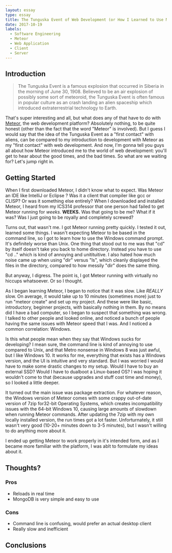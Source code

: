 ```yaml
---
layout: essay
type: essay
title: The Tunguska Event of Web Development (or How I Learned to Use Meteor)
date: 2017-10-19
labels:
  - Software Engineering
  - Meteor
  - Web Application
  - Client
  - Server
---
```


## Introduction

> The Tunguska Event is a famous explosion that occurred in Siberia in the morning of June 30, 1908. Believed to be an air explosion of possibly some sort of meteoroid, the Tunguska Event is often famous in popular culture as an crash landing an alien spaceship which introduced extraterrestrial technology to Earth.

That's super interesting and all, but what does any of that have to do with [Meteor,](https://www.meteor.com/) the web development platform? Absolutely nothing, to be quite honest (other than the fact that the word "Meteor" is involved). But I guess I would say that the idea of the Tunguska Event as a "first contact" with aliens, can be compared to my introduction to development with Meteor as my "first contact" with web development. And now, I'm gonna tell you guys all about how Meteor introduced me to the world of web development: you'll get to hear about the good times, and the bad times. So what are we waiting for? Let's jump right in.

## Getting Started

When I first downloaded Meteor, I didn't know what to expect. Was Meteor an IDE like IntelliJ or Eclipse ? Was it a client that compiler like gcc or CLISP? Or was it something else entirely? When I downloaded and installed Meteor, I heard from my ICS314 professor that one person had failed to get Meteor running for *weeks.* **WEEKS.** Was that going to be me? What if it was? Was I just going to be royally and completely screwed?

Turns out, that wasn't me. I got Meteor running pretty quickly. I tested it out, learned some things. I wasn't expecting Meteor to be based in the command line, so I got to learn how to use the Windows command prompt. It's definitely worse than Unix. One thing that stood out to me was that "cd" by itself doesn't take you back to home directory. Instead you have to use "cd .." which is kind of annoying and unitituitive. I also hated how much noise came up when using "dir" versus "ls", which cleanly displayed the files in the directory, compared to how messily "dir" does the same thing.

But anyway, I digress. The point is, I got Meteor running with virtually no hiccups whatsoever. Or so I thought.

As I began learning Meteor, I began to notice that it was slow. Like *REALLY* slow. On average, it would take up to 10 minutes (sometimes more) just to run "meteor create" and set up my project. And these were like basic, introductory, beginner projects, with basically nothing in them. By no means did I have a bad computer, so I began to suspect that something was wrong. I talked to other people and looked online, and noticed a bunch of people having the same issues with Meteor speed that I was. And I noticed a common correlation: Windows.

Is this what people mean when they say that Windows sucks for developing? I mean sure, the command line is kind of annoying to use compared to Unix, and that Metro nonsense in Windows 8 was just awful, but I like Windows 10. It works for me, everything that exists has a Windows version, and the UI is intuitive and very standard. But I was worried I would have to make some drastic changes to my setup. Would I have to buy an external SSD? Would I have to dualboot a Linux-based OS? I was hoping it wouldn't come to that (because upgrades and stuff cost time and money), so I looked a little deeper.

It turned out the main issue was package extraction. For whatever reason, the Windows version of Meteor comes with some crappy out-of-date version of 7zip for32-bit Operating Systems, which creates incompatibility issues with the 64-bit Windows 10, causing large amounts of slowdown when running Meteor commands. After updating the 7zip with my own locally installed version, the run times got a lot faster. Unforturnately, it still wasn't very good (10-20+ minutes down to 3-5 minutes), but I wasn't willing to do anything more about it.

I ended up getting Meteor to work properly in it's intended form, and as I became more familiar with the platform, I was ablt to formulate my ideas about it.

## Thoughts?



### Pros
- Reloads in real time
- MongoDB is very simple and easy to use


### Cons
- Command line is confusing, would prefer an actual desktop client
- Really slow and inefficient

## Conclusions



